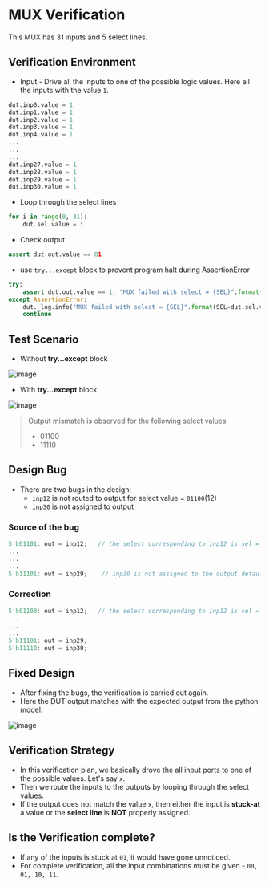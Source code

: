# MUX Verification

This MUX has 31 inputs and 5 select lines.

## Verification Environment

- Input - Drive all the inputs to one of the possible logic values. Here all the inputs with the value `1`.

```python
dut.inp0.value = 1
dut.inp1.value = 1
dut.inp2.value = 1
dut.inp3.value = 1
dut.inp4.value = 1
...
...
...
dut.inp27.value = 1
dut.inp28.value = 1
dut.inp29.value = 1
dut.inp30.value = 1
```

- Loop through the select lines

```python
for i in range(0, 31):
    dut.sel.value = i
```

- Check output

```python
assert dut.out.value == 01
```

- use ```try...except``` block to prevent program halt during AssertionError

```python
try:
    assert dut.out.value == 1, "MUX failed with select = {SEL}".format(SEL=dut.sel.value)
except AssertionError:
    dut._log.info("MUX failed with select = {SEL}".format(SEL=dut.sel.value))
    continue
```

## Test Scenario

- Without **try...except** block
  
![image](https://user-images.githubusercontent.com/66086031/180064990-242d8b32-2bdc-41c5-b43d-174dc762cdb8.png)

- With **try...except** block

![image](https://user-images.githubusercontent.com/66086031/180252261-2d36bf66-1cc6-45c0-8157-d877f01a503b.png)

> Output mismatch is observed for the following select values
>
> - 01100
> - 11110

## Design Bug

- There are two bugs in the design:
  - ```inp12``` is not routed to output for select value = ```01100```(12)
  - ```inp30``` is not assigned to output

### Source of the bug

```verilog
5'b01101: out = inp12;   // the select corresponding to inp12 is sel = 5'b01100
...
...
...
5'b11101: out = inp29;    // inp30 is not assigned to the output defaults to zero
```

### Correction

```verilog
5'b01100: out = inp12;   // the select corresponding to inp12 is sel = 5'b01100
...
...
...
5'b11101: out = inp29;  
5'b11110: out = inp30;
```

## Fixed Design

- After fixing the bugs, the verification is carried out again.
- Here the DUT output matches with the expected output from the python model.

![image](https://user-images.githubusercontent.com/66086031/180254497-96830231-e4cb-4b2e-9a2f-3cbd284753a8.png)

## Verification Strategy

- In this verification plan, we basically drove the all input ports to one of the possible values. Let's say ```x```.
- Then we route the inputs to the outputs by looping through the select values.
- If the output does not match the value ```x```, then either the input is **stuck-at** a value or the **select line** is **NOT** properly assigned.

## Is the Verification complete?

- If any of the inputs is stuck at ```01```, it would have gone unnoticed.
- For complete verification, all the input combinations must be given - ```00, 01, 10, 11```.
